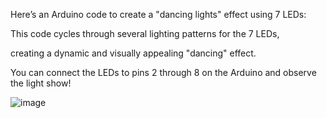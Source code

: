 Here’s an Arduino code to create a "dancing lights" effect using 7 LEDs:

This code cycles through several lighting patterns for the 7 LEDs, 

creating a dynamic and visually appealing "dancing" effect.

You can connect the LEDs to pins 2 through 8 on the Arduino and observe the light show!





![image](https://github.com/user-attachments/assets/51368788-d3bc-4d5a-84ee-2d58ba1a9a74)

